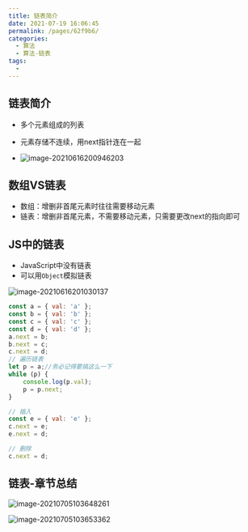 ```yaml
---
title: 链表简介
date: 2021-07-19 16:06:45
permalink: /pages/62f9b6/
categories:
  - 算法
  - 算法-链表
tags:
  - 
---
```


## 链表简介

- 多个元素组成的列表

- 元素存储不连续，用next指针连在一起
- ![image-20210616200946203](https://gitee.com/sheep101/typora-img-save/raw/master/img/20210719160243.png)

## 数组VS链表

- 数组：增删非首尾元素时往往需要移动元素
- 链表：增删非首尾元素，不需要移动元素，只需要更改next的指向即可

##  JS中的链表

- JavaScript中没有链表
- 可以用`Object`模拟链表

![image-20210616201030137](https://gitee.com/sheep101/typora-img-save/raw/master/img/20210719160244.png)

```js
const a = { val: 'a' };
const b = { val: 'b' };
const c = { val: 'c' };
const d = { val: 'd' };
a.next = b;
b.next = c;
c.next = d;
// 遍历链表
let p = a;//务必记得要搞这么一下
while (p) {
    console.log(p.val);
    p = p.next;
}

```

```js
// 插入
const e = { val: 'e' };
c.next = e;
e.next = d;

```

```js
// 删除
c.next = d;

```

## 链表-章节总结

![image-20210705103648261](https://gitee.com/sheep101/typora-img-save/raw/master/img/20210719160259.png)

![image-20210705103653362](https://gitee.com/sheep101/typora-img-save/raw/master/img/20210719160300.png)